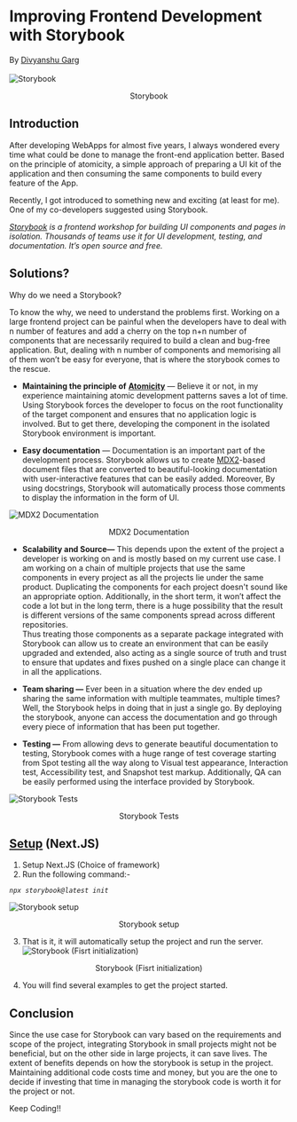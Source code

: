 # **Improving Frontend Development with Storybook**
By [Divyanshu Garg](https://medium.com/@divyanshugarg36)
\
\
![Storybook](https://miro.medium.com/v2/resize:fit:828/format:webp/1*NP0sTtoAxuijP1e8wIitbw.png)
<p align="center">Storybook<p>


## Introduction

After developing WebApps for almost five years, I always wondered every time what could be done to manage the front-end application better. Based on the principle of atomicity, a simple approach of preparing a UI kit of the application and then consuming the same components to build every feature of the App.

Recently, I got introduced to something new and exciting (at least for me). One of my co-developers suggested using Storybook.

*[Storybook](https://storybook.js.org/) is a frontend workshop for building UI components and pages in isolation. Thousands of teams use it for UI development, testing, and documentation. It’s open source and free.*

## Solutions?
Why do we need a Storybook?

To know the why, we need to understand the problems first. Working on a large frontend project can be painful when the developers have to deal with n number of features and add a cherry on the top n+n number of components that are necessarily required to build a clean and bug-free application. But, dealing with n number of components and memorising all of them won’t be easy for everyone, that is where the storybook comes to the rescue.

-   **Maintaining the principle of** [**Atomicity**](https://docs.spryker.com/docs/scos/dev/front-end-development/202311.0/yves/atomic-frontend/atomic-front-end-general-overview.html#component-model)  — Believe it or not, in my experience maintaining atomic development patterns saves a lot of time. Using Storybook forces the developer to focus on the root functionality of the target component and ensures that no application logic is involved. But to get there, developing the component in the isolated Storybook environment is important.

-   **Easy documentation**  — Documentation is an important part of the development process. Storybook allows us to create  [MDX2](https://mdxjs.com/blog/v2/)-based document files that are converted to beautiful-looking documentation with user-interactive features that can be easily added. Moreover, By using docstrings, Storybook will automatically process those comments to display the information in the form of UI.

![MDX2 Documentation](https://miro.medium.com/v2/resize:fit:839/1*eK62qmcTO7ACHVA01edk0w.png)
<p align="center">MDX2 Documentation</p>

-   **Scalability and Source—**  This depends upon the extent of the project a developer is working on and is mostly based on my current use case. I am working on a chain of multiple projects that use the same components in every project as all the projects lie under the same product. Duplicating the components for each project doesn't sound like an appropriate option. Additionally, in the short term, it won’t affect the code a lot but in the long term, there is a huge possibility that the result is different versions of the same components spread across different repositories.  
    Thus treating those components as a separate package integrated with Storybook can allow us to create an environment that can be easily upgraded and extended, also acting as a single source of truth and trust to ensure that updates and fixes pushed on a single place can change it in all the applications.
    
-   **Team sharing —**  Ever been in a situation where the dev ended up sharing the same information with multiple teammates, multiple times? Well, the Storybook helps in doing that in just a single go. By deploying the storybook, anyone can access the documentation and go through every piece of information that has been put together.

-   **Testing —**  From allowing devs to generate beautiful documentation to testing, Storybook comes with a huge range of test coverage starting from Spot testing all the way along to Visual test appearance, Interaction test, Accessibility test, and Snapshot test markup. Additionally, QA can be easily performed using the interface provided by Storybook.

![Storybook Tests](https://miro.medium.com/v2/resize:fit:839/1*eBk8hfa8w3aFNH3acr5_Lw.png)<p align="center">Storybook Tests</p>

## [Setup](https://storybook.js.org/docs/get-started/install)  (Next.JS)

1.  Setup Next.JS (Choice of framework)
2.  Run the following command:-

   *`npx storybook@latest init`*

![Storybook setup](https://miro.medium.com/v2/resize:fit:839/1*UWxEEV5uEB3fr4yZXZuicg.png)
<p align="center">Storybook setup</p>

3. That is it, it will automatically setup the project and run the server.
![Storybook (Fisrt initialization)](https://miro.medium.com/v2/resize:fit:839/1*kk7gntNQyzTXMRwy3GoWDA.png)
<p align="center">Storybook (Fisrt initialization)</p>

4. You will find several examples to get the project started.

## Conclusion

Since the use case for Storybook can vary based on the requirements and scope of the project, integrating Storybook in small projects might not be beneficial, but on the other side in large projects, it can save lives. The extent of benefits depends on how the storybook is setup in the project. Maintaining additional code costs time and money, but you are the one to decide if investing that time in managing the storybook code is worth it for the project or not.

Keep Coding!!
